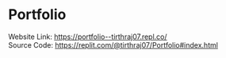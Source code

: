 # Portfolio
Website Link: https://portfolio--tirthraj07.repl.co/<br>
Source Code: https://replit.com/@tirthraj07/Portfolio#index.html
